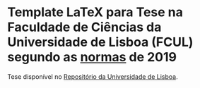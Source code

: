 # Template LaTeX para Tese na Faculdade de Ciências da Universidade de Lisboa (FCUL) segundo as [normas](https://github.com/dpavot/tese_latex_template_fcul/blob/master/normas_escrita_trabalho_final.pdf) de 2019

Tese disponível no [Repositório da Universidade de Lisboa](http://hdl.handle.net/10451/39085).




